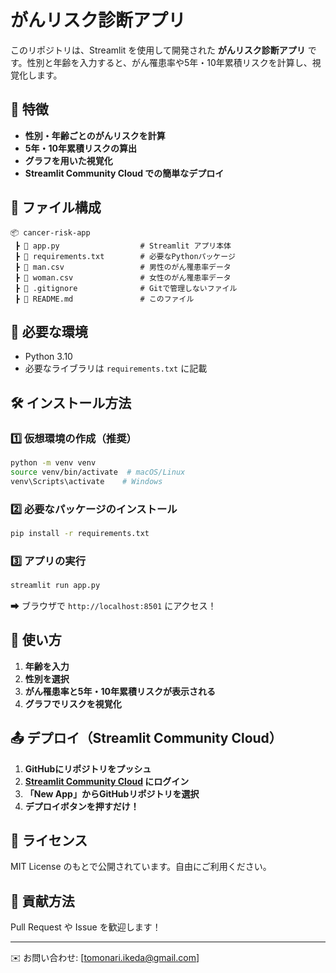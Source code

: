 # がんリスク診断アプリ

このリポジトリは、Streamlit を使用して開発された **がんリスク診断アプリ** です。性別と年齢を入力すると、がん罹患率や5年・10年累積リスクを計算し、視覚化します。

## 🚀 特徴
- **性別・年齢ごとのがんリスクを計算**
- **5年・10年累積リスクの算出**
- **グラフを用いた視覚化**
- **Streamlit Community Cloud での簡単なデプロイ**

## 📂 ファイル構成
```
📦 cancer-risk-app
 ┣ 📄 app.py                  # Streamlit アプリ本体
 ┣ 📄 requirements.txt        # 必要なPythonパッケージ
 ┣ 📄 man.csv                 # 男性のがん罹患率データ
 ┣ 📄 woman.csv               # 女性のがん罹患率データ
 ┣ 📄 .gitignore              # Gitで管理しないファイル
 ┣ 📄 README.md               # このファイル
```

## 🔧 必要な環境
- Python 3.10
- 必要なライブラリは `requirements.txt` に記載

## 🛠 インストール方法
### 1️⃣ 仮想環境の作成（推奨）
```sh
python -m venv venv
source venv/bin/activate  # macOS/Linux
venv\Scripts\activate    # Windows
```

### 2️⃣ 必要なパッケージのインストール
```sh
pip install -r requirements.txt
```

### 3️⃣ アプリの実行
```sh
streamlit run app.py
```

➡ ブラウザで `http://localhost:8501` にアクセス！

## 🎯 使い方
1. **年齢を入力**
2. **性別を選択**
3. **がん罹患率と5年・10年累積リスクが表示される**
4. **グラフでリスクを視覚化**

## 📤 デプロイ（Streamlit Community Cloud）
1. **GitHubにリポジトリをプッシュ**
2. **[Streamlit Community Cloud](https://share.streamlit.io/) にログイン**
3. **「New App」からGitHubリポジトリを選択**
4. **デプロイボタンを押すだけ！**

## 📜 ライセンス
MIT License のもとで公開されています。自由にご利用ください。

## 🤝 貢献方法
Pull Request や Issue を歓迎します！

---
✉️ お問い合わせ: [tomonari.ikeda@gmail.com]

